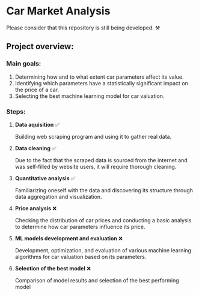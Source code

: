 # **Car Market Analysis**

Please consider that this repository is still being developed. ⚒️

## **Project overview**:

### **Main goals**:

1. Determining how and to what extent car parameters affect its value.
2. Identifying which parameters have a statistically significant impact on the price of a car.
3. Selecting the best machine learning model for car valuation.

### **Steps:**

1. **Data aquisition** ✅

   Building web scraping program and using it to gather real data.

2. **Data cleaning** ✅

   Due to the fact that the scraped data is sourced from the internet and was self-filled by website users, it will require thorough cleaning.

3. **Quantitative analysis** ✅

   Familiarizing oneself with the data and discovering its structure through data aggregation and visualization.

4. **Price analysis** ❌

   Checking the distribution of car prices and conducting a basic analysis to determine how car parameters influence its price.

5. **ML models development and evaluation** ❌

   Development, optimization, and evaluation of various machine learning algorithms for car valuation based on its parameters.

6. **Selection of the best model** ❌

   Comparison of model results and selection of the best performing model
   
